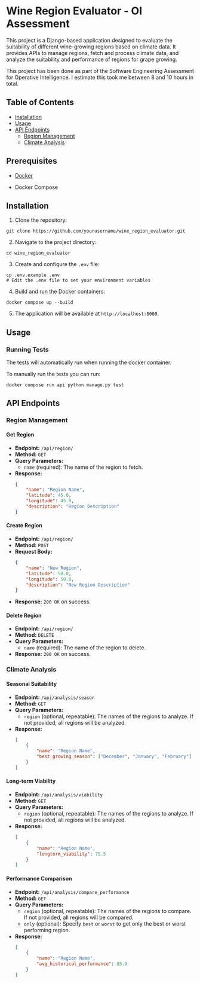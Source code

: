 # Wine Region Evaluator - OI Assessment

This project is a Django-based application designed to evaluate the suitability of different wine-growing regions based on climate data. It provides APIs to manage regions, fetch and process climate data, and analyze the suitability and performance of regions for grape growing.

This project has been done as part of the Software Engineering Assessment for Operative Intelligence. I estimate this took me between 8 and 10 hours in total.

## Table of Contents

- [Installation](#installation)
- [Usage](#usage)
- [API Endpoints](#api-endpoints)
    - [Region Management](#region-management)
    - [Climate Analysis](#climate-analysis)

## Prerequisites
- [Docker](https://docs.docker.com/get-started/get-docker/)

- Docker Compose

## Installation

1. Clone the repository:
```
git clone https://github.com/yourusername/wine_region_evaluator.git
```
2. Navigate to the project directory:
```
cd wine_region_evaluator
```

3. Create and configure the `.env` file:
```
cp .env.example .env
# Edit the .env file to set your environment variables
```

4. Build and run the Docker containers:
```
docker compose up --build
```

5. The application will be available at `http://localhost:8000`.

## Usage

### Running Tests

The tests will automatically run when running the docker container.

To manually run the tests you can run:
```
docker compose run api python manage.py test
```

## API Endpoints

### Region Management

#### Get Region
- **Endpoint:** `/api/region/`
- **Method:** `GET`
- **Query Parameters:**
    - `name` (required): The name of the region to fetch.
- **Response:**
    ```json
    {
        "name": "Region Name",
        "latitude": 45.0,
        "longitude": 45.0,
        "description": "Region Description"
    }
    ```

#### Create Region
- **Endpoint:** `/api/region/`
- **Method:** `POST`
- **Request Body:**
    ```json
    {
        "name": "New Region",
        "latitude": 50.0,
        "longitude": 50.0,
        "description": "New Region Description"
    }
    ```
- **Response:** `200 OK` on success.

#### Delete Region
- **Endpoint:** `/api/region/`
- **Method:** `DELETE`
- **Query Parameters:**
    - `name` (required): The name of the region to delete.
- **Response:** `200 OK` on success.

### Climate Analysis

#### Seasonal Suitability
- **Endpoint:** `/api/analysis/season`
- **Method:** `GET`
- **Query Parameters:**
    - `region` (optional, repeatable): The names of the regions to analyze. If not provided, all regions will be analyzed.
- **Response:**
    ```json
    [
        {
            "name": "Region Name",
            "best_growing_season": ["December", "January", "February"]
        }
    ]
    ```

#### Long-term Viability
- **Endpoint:** `/api/analysis/viability`
- **Method:** `GET`
- **Query Parameters:**
    - `region` (optional, repeatable): The names of the regions to analyze. If not provided, all regions will be analyzed.
- **Response:**
    ```json
    [
        {
            "name": "Region Name",
            "longterm_viability": 75.5
        }
    ]
    ```

#### Performance Comparison
- **Endpoint:** `/api/analysis/compare_performance`
- **Method:** `GET`
- **Query Parameters:**
    - `region` (optional, repeatable): The names of the regions to compare. If not provided, all regions will be compared.
    - `only` (optional): Specify `best` or `worst` to get only the best or worst performing region.
- **Response:**
    ```json
    [
        {
            "name": "Region Name",
            "avg_historical_performance": 85.0
        }
    ]
    ```


